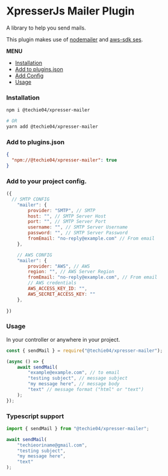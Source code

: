 # XpresserJs Mailer Plugin

A library to help you send mails.

This plugin makes use of [nodemailer](https://www.npmjs.com/package/nodemailer) and [aws-sdk ses](https://www.npmjs.com/package/@aws-sdk/client-ses).

**MENU**
- [Installation](#installation)
- [Add to plugins.json](#add-to-pluginsjson)
- [Add Config](#add-to-your-project-config)
- [Usage](#usage)

### Installation

```sh
npm i @techie04/xpresser-mailer

# OR
yarn add @techie04/xpresser-mailer

```


### Add to plugins.json

```json
{
  "npm://@techie04/xpresser-mailer": true
}
```

### Add to your project config.

```javascript
({
  // SMTP CONFIG
    "mailer": {
        provider: "SMTP", // SMTP
        host: "", // SMTP Server Host
        port: "", // SMTP Server Port
        username: "", // SMTP Server Username
        password: "", // SMTP Server Password
        fromEmail: "no-reply@example.com" // From email
    },

    // AWS CONFIG
    "mailer": {
        provider: "AWS", // AWS
        region: "", // AWS Server Region
        fromEmail: "no-reply@example.com", // From email
        // AWS credentials
        AWS_ACCESS_KEY_ID: "",
        AWS_SECRET_ACCESS_KEY: ""
    },
  
})
```


### Usage

In your controller or anywhere in your project.

```javascript
const { sendMail } = require("@techie04/xpresser-mailer");

(async () => {
    await sendMail(
        "example@example.com", // to email
        "testing subject", // message subject
        "my message here", // message body
        "text" // message format ("html" or "text")
    );
});

```

### Typescript support
```typescript
import { sendMail } from "@techie04/xpresser-mailer";

await sendMail(
    "techieoriname@gmail.com",
    "testing subject",
    "my message here",
    "text"
);
```
